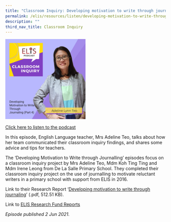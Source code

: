 ```yaml
---
title: "Classroom Inquiry: Developing motivation to write through journaling (Part 4)"
permalink: /elis/resources/listen/developing-motivation-to-write-through-journaling-part-4/
description: ""
third_nav_title: Classroom Inquiry
---
```

<img src="/images/adeline-4.jpg" style="width:50%">
		 
<a href="https://open.spotify.com/episode/7bv0InDjkBrXq8vLi09iuL">Click here to listen to the podcast</a>

In this episode, English Language teacher, Mrs Adeline Teo, talks about how her team communicated their classroom inquiry findings, and shares some advice and tips for teachers. 

The ‘Developing Motivation to Write through Journalling’ episodes focus on a classroom inquiry project by Mrs Adeline Teo, Mdm Koh Ting Ting and Mdm Irene Leong from De La Salle Primary School. They completed their classroom inquiry project on the use of journalling to motivate reluctant writers in a primary school with support from ELIS in 2016.

Link to their Research Report ‘[Developing motivation to write through journaling](/files/de-la-salle-primary-school-final-report.pdf)’ (.pdf, 512.51 KB).&nbsp;  
  
Link to&nbsp;[ELIS Research Fund Reports](https://elis.moe.edu.sg/elis/resources/read/elis-research-fund-reports)

<em>Episode published 2 Jun 2021.</em>